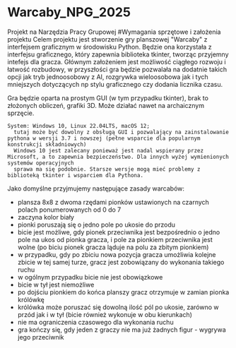 # Warcaby_NPG_2025
  Projekt na Narzędzia Pracy Grupowej
#Wymagania sprzętowe i założenia projektu
  Celem projektu jest stworzenie gry planszowej "Warcaby" z interfejsem graficznym w środowisku Python.
  Będzie ona korzystała z interfejsu graficznego, który zapewnia biblioteka tkinter, tworząc przyjemny intefejs dla gracza.
  Głównym założeniem jest możliwość ciągłego rozwoju i łatwość rozbudowy, w przyszłości gra będzie pozwalała na
  dodatnie takich opcji jak tryb jednoosobowy z AI, rozgrywka wieloosobowa jak i tych mniejszych dotyczących
  np stylu graficznego czy dodania licznika czasu.

  Gra będzie oparta na prostym GUI (w tym przypadku tkinter), brak to złożonych obliczeń, grafiki 3D. Może działać nawet na archaicznym sprzęcie.

    System: Windows 10, Linux 22.04LTS, macOS 12;
      tutaj może być dowolny z obsługą GUI i pozwalający na zainstalowanie pythona w wersji 3.7 i nowszej (pełne wsparcie dla popularnym konstrukcji składniowych)
      Windows 10 jest zalecany ponieważ jest nadal wspierany przez Microsoft, a to zapewnia bezpieczeństwo. Dla innych wyżej wymienionych systemów operacyjnych
      sprawa ma się podobnie. Starsze wersje mogą mieć problemy z biblioteką tkinter i wsparciem dla Pythona.

  Jako domyślne przyjmujemy następujące zasady warcabów:
  - plansza 8x8 z dwoma rzędami pionków ustawionych na czarnych polach ponumerowanych od 0 do 7
  - zaczyna kolor biały
  - pionki poruszają się o jedno pole po ukosie do przodu
  - bicie jest możliwe, gdy pionek przeciwnika jest bezpośrednio o jedno pole na ukos od pionka gracza, i pole za pionkiem przeciwnika jest wolne (po biciu pionek gracza ląduje na polu za zbitym pionkiem)
  - w przypadku, gdy po zbiciu nowa pozycja gracza umożliwia kolejne zbicie w tej samej turze, gracz jest zobowiązany do wykonania takiego ruchu
  - w ogólnym przypadku bicie nie jest obowiązkowe
  - bicie w tył jest niemożliwe
  - po dojściu pionkiem do końca planszy gracz otrzymuje w zamian pionka królówkę
  - królówka może poruszać się dowolną ilość pól po ukosie, zarówno w przód jak i w tył (bicie również wykonuje w obu kierunkach)
  - nie ma ograniczenia czasowego dla wykonania ruchu
  - gra kończy się, gdy jeden z graczy nie ma już żadnych figur - wygrywa jego przeciwnik
